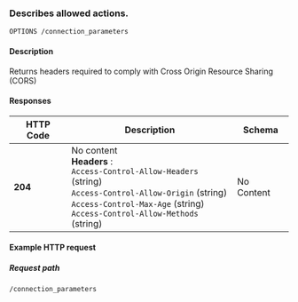 
<a name="connection_parameters-options"></a>
### Describes allowed actions.
```
OPTIONS /connection_parameters
```


#### Description
Returns headers required to comply with Cross Origin Resource Sharing (CORS)


#### Responses

|HTTP Code|Description|Schema|
|---|---|---|
|**204**|No content  <br>**Headers** :   <br>`Access-Control-Allow-Headers` (string)  <br>`Access-Control-Allow-Origin` (string)  <br>`Access-Control-Max-Age` (string)  <br>`Access-Control-Allow-Methods` (string)|No Content|


#### Example HTTP request

##### Request path
```
/connection_parameters
```



